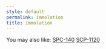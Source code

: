 ```yaml
---
style: default
permalink: immolation
title: immolation
---
```

You may also like:
[SPC-140](http://scp-wiki.net/spc-140)
[SCP-1120](http://scp-wiki.net/scp-1120)